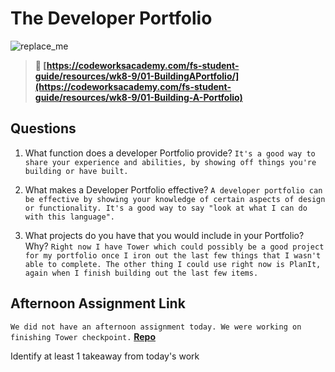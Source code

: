 # The Developer Portfolio

![replace_me](https://codeworks.blob.core.windows.net/public/assets/img/illustrations/placeholder.svg)

> **📖 [https://codeworksacademy.com/fs-student-guide/resources/wk8-9/01-BuildingAPortfolio/](https://codeworksacademy.com/fs-student-guide/resources/wk8-9/01-Building-A-Portfolio)**

## Questions

1. What function does a developer Portfolio provide? ```It's a good way to share your experience and abilities, by showing off things you're building or have built. ```

2. What makes a Developer Portfolio effective? ```A developer portfolio can be effective by showing your knowledge of certain aspects of design or functionality. It's a good way to say "look at what I can do with this language". ```

3. What projects do you have that you would include in your Portfolio? Why? ```Right now I have Tower which could possibly be a good project for my portfolio once I iron out the last few things that I wasn't able to complete. The other thing I could use right now is PlanIt, again when I finish building out the last few items. ```

## Afternoon Assignment Link

```We did not have an afternoon assignment today. We were working on finishing Tower checkpoint.```
**[Repo](https://github.com/krevan88/<ASSIGNMENT_REPO>)**

Identify at least 1 takeaway from today's work
